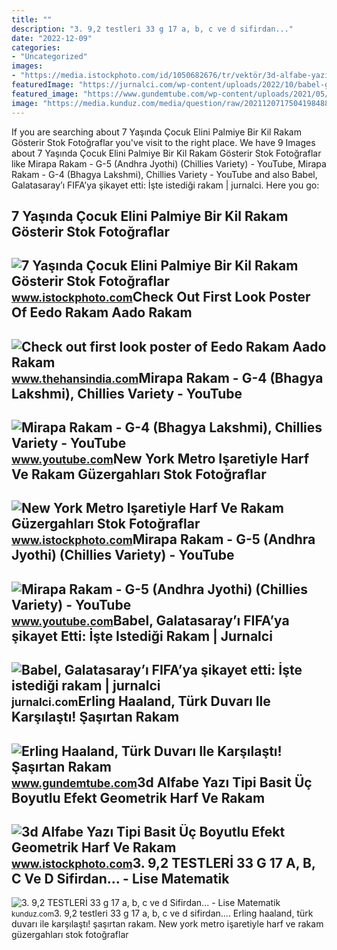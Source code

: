 ```yaml
---
title: ""
description: "3. 9,2 testleri̇ 33 g 17 a, b, c ve d sifirdan..."
date: "2022-12-09"
categories:
- "Uncategorized"
images:
- "https://media.istockphoto.com/id/1050682676/tr/vektör/3d-alfabe-yazı-tipi-basit-üç-boyutlu-efekt-geometrik-harf-ve-rakam-gölge-ile.jpg?s=170667a&amp;w=0&amp;k=20&amp;c=kxfLLGfV-D1WSsrOlt6rpsQqteeyL7TZFrI2a8c_ZZg="
featuredImage: "https://jurnalci.com/wp-content/uploads/2022/10/babel-galatasarayi-fifaya-sikayet-etti-iste-istedigi-rakam-G24b6EWW-780x470.jpg"
featured_image: "https://www.gundemtube.com/wp-content/uploads/2021/05/erling-haaland-turk-duvari-ile-karsilasti-sasirtan-rakam-g7VXHmMY-1024x724.jpg"
image: "https://media.kunduz.com/media/question/raw/20211207175041984884-256235.jpg?h=512"
---
```


If you are searching about 7 Yaşında Çocuk Elini Palmiye Bir Kil Rakam Gösterir Stok Fotoğraflar you've visit to the right place. We have 9 Images about 7 Yaşında Çocuk Elini Palmiye Bir Kil Rakam Gösterir Stok Fotoğraflar like Mirapa Rakam - G-5 (Andhra Jyothi) (Chillies Variety) - YouTube, Mirapa Rakam - G-4 (Bhagya Lakshmi), Chillies Variety - YouTube and also Babel, Galatasaray’ı FIFA’ya şikayet etti: İşte istediği rakam | jurnalci. Here you go:

7 Yaşında Çocuk Elini Palmiye Bir Kil Rakam Gösterir Stok Fotoğraflar
---------------------------------------------------------------------

 ![7 Yaşında Çocuk Elini Palmiye Bir Kil Rakam Gösterir Stok Fotoğraflar](https://media.istockphoto.com/id/1125069630/tr/fotoğraf/7-yaşında-çocuk-elini-palmiye-bir-kil-rakam-gösterir.jpg?s=612x612&w=is&k=20&c=83T2OVsf9ioVGmSTnaLzhwvW4wztpztyuo9m1fFW_vI=) <small>www.istockphoto.com</small>Check Out First Look Poster Of Eedo Rakam Aado Rakam
----------------------------------------------------

 ![Check out first look poster of Eedo Rakam Aado Rakam](https://assets.thehansindia.com/hansindia-bucket/1811_Raj-Tarun.jpg) <small>www.thehansindia.com</small>Mirapa Rakam - G-4 (Bhagya Lakshmi), Chillies Variety - YouTube
---------------------------------------------------------------

 ![Mirapa Rakam - G-4 (Bhagya Lakshmi), Chillies Variety - YouTube](https://i.ytimg.com/vi/LvaZNnCTya4/hqdefault.jpg) <small>www.youtube.com</small>New York Metro Işaretiyle Harf Ve Rakam Güzergahları Stok Fotoğraflar
---------------------------------------------------------------------

 ![New York Metro Işaretiyle Harf Ve Rakam Güzergahları Stok Fotoğraflar](https://media.istockphoto.com/id/679915124/tr/fotoğraf/new-york-metro-işaretiyle-harf-ve-rakam-güzergahları.jpg?s=170667a&w=0&k=20&c=CXkLXQEGy08u3OBcbL-mhv5Ku84r-Aj1cFK1b-9ICEY=) <small>www.istockphoto.com</small>Mirapa Rakam - G-5 (Andhra Jyothi) (Chillies Variety) - YouTube
---------------------------------------------------------------

 ![Mirapa Rakam - G-5 (Andhra Jyothi) (Chillies Variety) - YouTube](https://i.ytimg.com/vi/zZA2EFh__G4/hqdefault.jpg) <small>www.youtube.com</small>Babel, Galatasaray’ı FIFA’ya şikayet Etti: İşte Istediği Rakam | Jurnalci
-------------------------------------------------------------------------

 ![Babel, Galatasaray’ı FIFA’ya şikayet etti: İşte istediği rakam | jurnalci](https://jurnalci.com/wp-content/uploads/2022/10/babel-galatasarayi-fifaya-sikayet-etti-iste-istedigi-rakam-G24b6EWW-780x470.jpg) <small>jurnalci.com</small>Erling Haaland, Türk Duvarı Ile Karşılaştı! Şaşırtan Rakam
----------------------------------------------------------

 ![Erling Haaland, Türk Duvarı Ile Karşılaştı! Şaşırtan Rakam](https://www.gundemtube.com/wp-content/uploads/2021/05/erling-haaland-turk-duvari-ile-karsilasti-sasirtan-rakam-g7VXHmMY-1024x724.jpg) <small>www.gundemtube.com</small>3d Alfabe Yazı Tipi Basit Üç Boyutlu Efekt Geometrik Harf Ve Rakam
------------------------------------------------------------------

 ![3d Alfabe Yazı Tipi Basit Üç Boyutlu Efekt Geometrik Harf Ve Rakam](https://media.istockphoto.com/id/1050682676/tr/vektör/3d-alfabe-yazı-tipi-basit-üç-boyutlu-efekt-geometrik-harf-ve-rakam-gölge-ile.jpg?s=170667a&w=0&k=20&c=kxfLLGfV-D1WSsrOlt6rpsQqteeyL7TZFrI2a8c_ZZg=) <small>www.istockphoto.com</small>3. 9,2 TESTLERİ 33 G 17 A, B, C Ve D Sifirdan... - Lise Matematik
-----------------------------------------------------------------

 ![3. 9,2 TESTLERİ 33 g 17 a, b, c ve d Sifirdan... - Lise Matematik](https://media.kunduz.com/media/question/raw/20211207175041984884-256235.jpg?h=512) <small>kunduz.com</small>3\. 9,2 testleri̇ 33 g 17 a, b, c ve d sifirdan.... Erling haaland, türk duvarı ile karşılaştı! şaşırtan rakam. New york metro işaretiyle harf ve rakam güzergahları stok fotoğraflar
